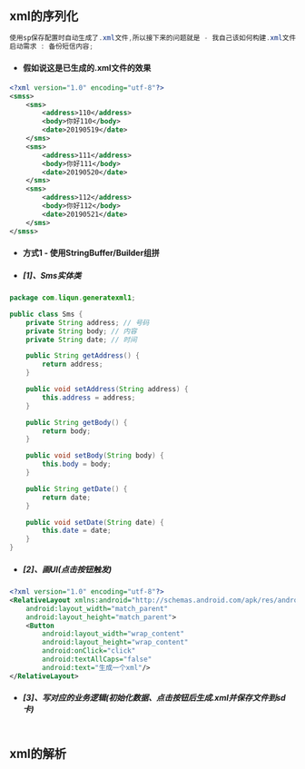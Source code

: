 ## xml的序列化

```java
使用sp保存配置时自动生成了.xml文件,所以接下来的问题就是 - 我自己该如何构建.xml文件？
启动需求 : 备份短信内容;
```

* #### 假如说这是已生成的.xml文件的效果

```xml
<?xml version="1.0" encoding="utf-8"?>
<smss>
    <sms>
        <address>110</address>
        <body>你好110</body>
        <date>20190519</date>
    </sms>
    <sms>
        <address>111</address>
        <body>你好111</body>
        <date>20190520</date>
    </sms>
    <sms>
        <address>112</address>
        <body>你好112</body>
        <date>20190521</date>
    </sms>
</smss>
```

* #### 方式1 - 使用StringBuffer/Builder组拼
* ##### \[1\]、Sms实体类

```java
package com.liqun.generatexml1;

public class Sms {
    private String address; // 号码
    private String body; // 内容
    private String date; // 时间

    public String getAddress() {
        return address;
    }

    public void setAddress(String address) {
        this.address = address;
    }

    public String getBody() {
        return body;
    }

    public void setBody(String body) {
        this.body = body;
    }

    public String getDate() {
        return date;
    }

    public void setDate(String date) {
        this.date = date;
    }
}
```

* ##### \[2\]、画UI\(点击按钮触发\)

```xml
<?xml version="1.0" encoding="utf-8"?>
<RelativeLayout xmlns:android="http://schemas.android.com/apk/res/android"
    android:layout_width="match_parent"
    android:layout_height="match_parent">
    <Button
        android:layout_width="wrap_content"
        android:layout_height="wrap_content"
        android:onClick="click"
        android:textAllCaps="false"
        android:text="生成一个xml"/>
</RelativeLayout>
```

* ##### \[3\]、写对应的业务逻辑\(初始化数据、点击按钮后生成.xml并保存文件到sd卡\)

```java

```

## xml的解析



